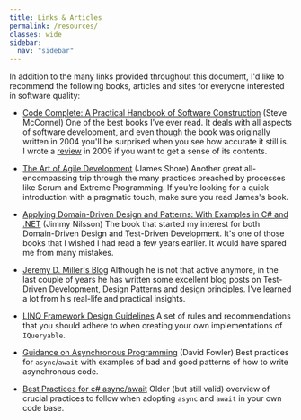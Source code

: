 ```yaml
---
title: Links & Articles
permalink: /resources/
classes: wide
sidebar:
  nav: "sidebar"
---
```


In addition to the many links provided throughout this document, I'd like to recommend the following books, articles and sites for everyone interested in software quality:

* [Code Complete: A Practical Handbook of Software Construction](http://www.amazon.com/Code-Complete-Practical-Handbook-Construction/dp/0735619670) (Steve McConnel)
One of the best books I've ever read. It deals with all aspects of software development, and even though the book was originally written in 2004 you'll be surprised when you see how accurate it still is. I wrote a [review](http://www.continuousimprover.com/2009/07/book-review-code-complete-2nd-edition.html) in 2009 if you want to get a sense of its contents.

* [The Art of Agile Development](http://www.amazon.com/Art-Agile-Development-James-Shore/dp/0596527675) (James Shore)
Another great all-encompassing trip through the many practices preached by processes like Scrum and Extreme Programming. If you're looking for a quick introduction with a pragmatic touch, make sure you read James's book.

* [Applying Domain-Driven Design and Patterns: With Examples in C# and .NET](http://www.amazon.com/Applying-Domain-Driven-Design-Patterns-Examples/dp/0321268202) (Jimmy Nilsson)
The book that started my interest for both Domain-Driven Design and Test-Driven Development. It's one of those books that I wished I had read a few years earlier. It would have spared me from many mistakes.

* [Jeremy D. Miller's Blog](http://codebetter.com/jeremymiller/author/jeremymiller/)
Although he is not that active anymore, in the last couple of years he has written some excellent blog posts on Test-Driven Development, Design Patterns and design principles. I've learned a lot from his real-life and practical insights.

* [LINQ Framework Design Guidelines](https://blogs.msdn.microsoft.com/mirceat/2008/03/12/linq-framework-design-guidelines/)
A set of rules and recommendations that you should adhere to when creating your own implementations of `IQueryable`.

* [Guidance on Asynchronous Programming](https://github.com/davidfowl/AspNetCoreDiagnosticScenarios/blob/master/AsyncGuidance.md) (David Fowler)
Best practices for `async`/`await` with examples of bad and good patterns of how to write asynchronous code.

* [Best Practices for c# async/await](https://msdn.microsoft.com/en-us/magazine/jj991977.aspx)
Older (but still valid) overview of crucial practices to follow when adopting `async` and `await` in your own code base.
